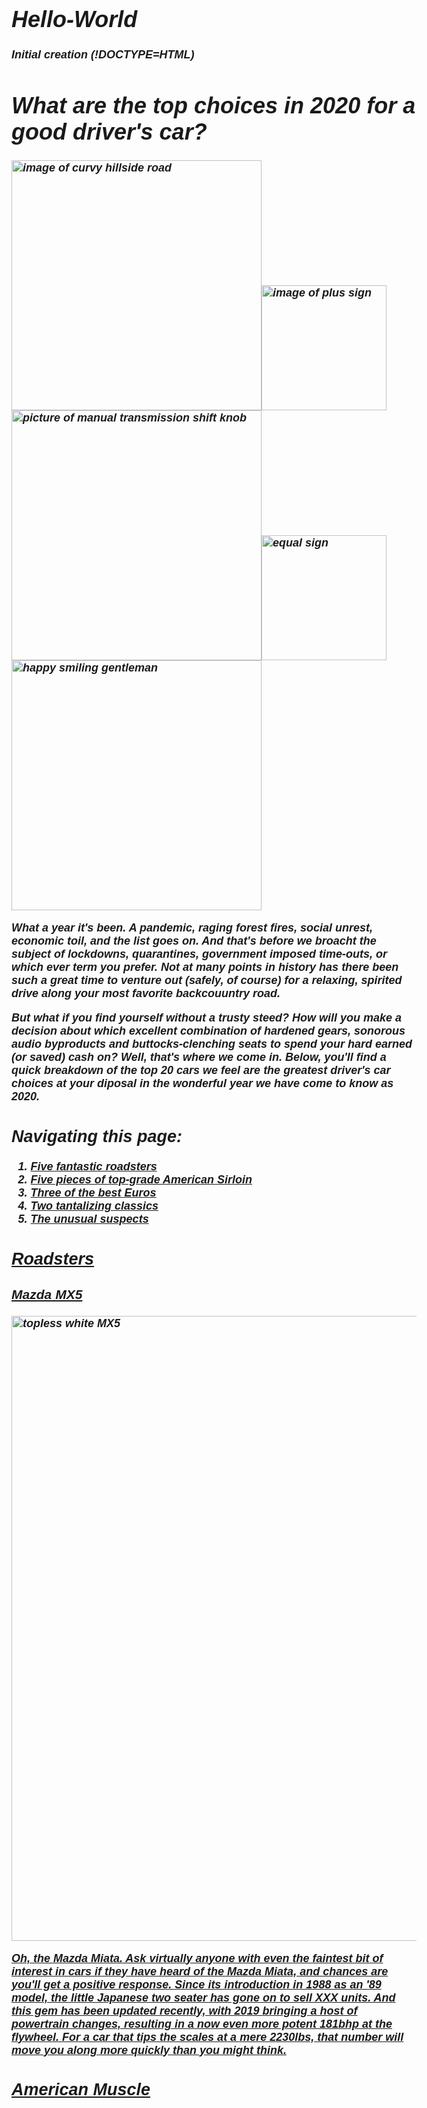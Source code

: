 # Hello-World
Initial creation
(!DOCTYPE=HTML)
<head>
  <title>Performance car bargains in 2020</title>
  <meta charset="utf-8">
  <!-- put header stuff here-->
  <style>
    body {
		
      background: rgb(140, 0, 0);
      font-style: italic;
      font-weight: bold;
      font-family: Helvetica, serif;
      font-size: 18px;
			}
  </style>
  </head>
  <body>
  <h1><em>What are the top choices in 2020 for a good driver's car?</em></h1><img src="https://image.shutterstock.com/image-photo/road-on-mountain-country-sshape-260nw-527741413.jpg" alt="image of curvy hillside road" width=400px><img src="https://image.shutterstock.com/image-illustration/plus-sign-icon-element-web-260nw-1098707264.jpg" alt="image of plus sign" width=200px><img src="https://www.fcpeuro.com/public/assets/products/102127/large/25117566267.jpg?1496416619" alt="picture of manual transmission shift knob" width=400px><img src="https://www.affordablecebu.com/pictures/articles/computer_tricks/Equal-Symbol-Sign.jpg" alt="equal sign" width=200px><img src="https://www.nicepng.com/png/detail/277-2773520_10299560-happy-guy.png" alt="happy smiling gentleman" width=400px>
	<p class="intro">What a year it's been. A pandemic, raging forest fires, social unrest, economic toil, and the list goes on. And that's before we broacht the subject of lockdowns, quarantines, government imposed time-outs, or which ever term you prefer. Not at many points in history has there been such a great time to venture out (safely, of course) for a relaxing, spirited drive along your most favorite backcouuntry road.</p>
	<p>But what if you find yourself without a trusty steed? How will you make a decision about which excellent combination of hardened gears, sonorous audio byproducts and buttocks-clenching seats to spend your hard earned (or saved) cash on? Well, that's where we come in. Below, you'll find a quick breakdown of the top 20 cars we feel are the greatest driver's car choices at your diposal in the wonderful year we have come to know as 2020.</p>
  <h2>Navigating this page:</h2>
	<ol>
		<li><a href="roadstah">Five fantastic roadsters</li>
		<li><a href="steak">Five pieces of top-grade American Sirloin</li>
		<li><a href="Oyrose">Three of the best Euros</li>
		<li><a href="beauties">Two tantalizing classics</li>
		<li><a href="funnyline">The unusual suspects</li>
	</ol>
	<h2 id="roadstah">Roadsters</h2>
	<h3>Mazda MX5</h3>
	<img src="https://consumerguide.com/wp-content/uploads/2019/10/2019_mazda_mx-5_miata_56-1024x512.jpg" alt="topless white MX5" width="1000">
  <p>Oh, the Mazda Miata. Ask virtually anyone with even the faintest bit of interest in cars if they have heard of the Mazda Miata, and chances are you'll get a positive response. Since its introduction in 1988 as an '89 model, the little Japanese two seater has gone on to sell XXX units. And this gem has been updated recently, with 2019 bringing a host of powertrain changes, resulting in a now even more potent 181bhp at the flywheel. For a car that tips the scales at a mere 2230lbs, that number will move you along more quickly than you might think.</p>
<h2 id="steak">American Muscle</h2>  
  </body>
  
